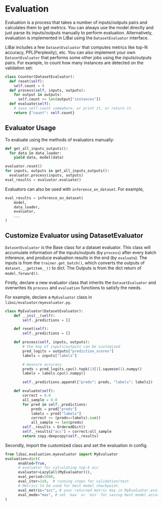 # Evaluation
Evaluation is a process that takes a number of inputs/outputs pairs and calculates them to get metrics. You can always use the model directly and just parse its inputs/outputs manually to perform evaluation. Alternatively, evaluation is implemented in LiBai using the `DatasetEvaluator` interface.

LiBai includes a few `DatasetEvaluator` that computes metrics like top-N accuracy, PPL(Perplexity), etc. You can also implement your own `DatasetEvaluator` that performs some other jobs using the inputs/outputs pairs. For example, to count how many instances are detected on the validation set:
``` Python
class Counter(DatasetEvaluator):
  def reset(self):
    self.count = 0
  def process(self, inputs, outputs):
    for output in outputs:
      self.count += len(output["instances"])
  def evaluate(self):
    # save self.count somewhere, or print it, or return it.
    return {"count": self.count}
```
## Evaluator Usage
To evaluate using the methods of evaluators manually:
``` Python
def get_all_inputs_outputs():
  for data in data_loader:
    yield data, model(data)

evaluator.reset()
for inputs, outputs in get_all_inputs_outputs():
  evaluator.process(inputs, outputs)
eval_results = evaluator.evaluate()
```

Evaluators can also be used with `inference_on_dataset`. For example,
``` Python
eval_results = inference_on_dataset(
    model,
    data_loader,
    evaluator,
    ...
)
```
## Customize Evaluator using DatasetEvaluator
`DatasetEvaluator` is the Base class for a dataset evaluator. This class will accumulate information of the inputs/outputs (by `process`) after every batch inference, and produce evaluation results in the end (by `evaluate`). The inputs is from the `trainer.get_batch()`, which converts the outputs of `dataset.__getitem__()` to dict. The Outputs is from the dict return of `model.forward()`.

Firstly, declare a new evaluator class that inherits the `DatasetEvaluator` and overwrites its `process` and `evaluation` functions to satisfy the needs.

For example, declare a `MyEvaluator` class in `libai/evaluator/myevaluator.py`.
``` Python
class MyEvaluator(DatasetEvaluator):
    def __init__(self):
        self._predictions = []

    def reset(self):
        self._predictions = []

    def process(self, inputs, outputs):
        # the key of inputs/outputs can be customized
        pred_logits = outputs["prediction_scores"]
        labels = inputs["labels"]

        # measure accuracy
        preds = pred_logits.cpu().topk(1)[1].squeeze(1).numpy()
        labels = labels.cpu().numpy()

        self._predictions.append({"preds": preds, "labels": labels})

    def evaluate(self):
        correct = 0.0
        all_sample = 0.0
        for pred in self._predictions:
            preds = pred["preds"]
            labels = pred["labels"]
            correct += (preds==labels).sum()
            all_sample += len(preds)
        self._results = OrderedDict()
        self._results["acc"] = correct/all_sample
        return copy.deepcopy(self._results)
```

Secondly, import the customized class and set the evaluation in config.
``` Python
from libai.evaluation.myevaluator import MyEvaluator
evaluation=dict(
      enabled=True,
      # evaluator for calculating top-k acc
      evaluator=LazyCall(MyEvaluator)(),
      eval_period=5000,
      eval_iter=1e9,  # running steps for validation/test
      # Metrics to be used for best model checkpoint.
      eval_metric="acc", # your returned metric key in MyEvaluator.evaluate()
      eval_mode="max", # set `max` or `min` for saving best model according to your metric
)
```